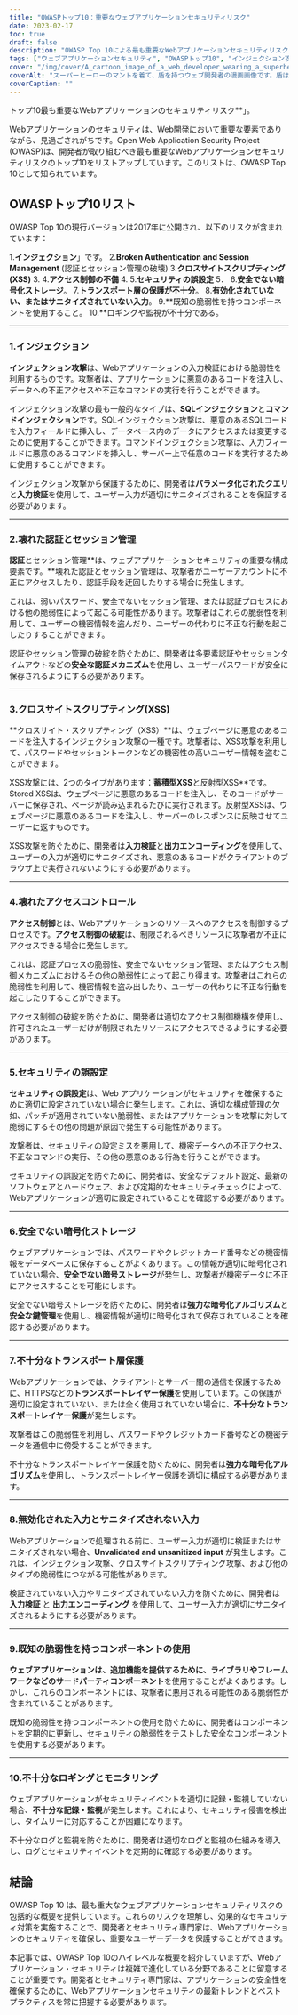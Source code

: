 ```yaml
---
title: "OWASPトップ10：重要なウェブアプリケーションセキュリティリスク"
date: 2023-02-17
toc: true
draft: false
description: "OWASP Top 10による最も重要なWebアプリケーションセキュリティリスクとその対策について学ぶ"
tags: ["ウェブアプリケーションセキュリティ", "OWASPトップ10", "インジェクション攻撃", "オーセンティケーション", "セッション管理", "XSS攻撃", "アクセスコントロール", "セキュリティの誤設定", "暗号化ストレージ", "トランスポート層の保護", "入力バリデーション", "サードパーティコンポーネント", "ロギングとモニタリング", "ウェブ開発", "サイバーセキュリティ", "データ保護", "ソフトウェア・セキュリティ", "ITセキュリティ", "セキュリティ対策", "リスクマネジメント"]
cover: "/img/cover/A_cartoon_image_of_a_web_developer_wearing_a_superhero_cape.png"
coverAlt: "スーパーヒーローのマントを着て、盾を持つウェブ開発者の漫画画像です。盾は、画面にWebアプリケーションのインターフェイスが表示されているノートパソコンを守っています。"
coverCaption: ""
---
```

トップ10最も重要なWebアプリケーションのセキュリティリスク**」。

Webアプリケーションのセキュリティは、Web開発において重要な要素でありながら、見過ごされがちです。Open Web Application Security Project (OWASP)は、開発者が取り組むべき最も重要なWebアプリケーションセキュリティリスクのトップ10をリストアップしています。このリストは、OWASP Top 10として知られています。

## OWASPトップ10リスト

OWASP Top 10の現行バージョンは2017年に公開され、以下のリスクが含まれています：

1.**インジェクション**」です。
2.**Broken Authentication and Session Management** (認証とセッション管理の破壊)
3.**クロスサイトスクリプティング(XSS)** 3.
4.**アクセス制御の不備** 4.
5.**セキュリティの誤設定** 5．
6.**安全でない暗号化ストレージ**。
7.**トランスポート層の保護が不十分**。
8.**有効化されていない、またはサニタイズされていない入力**。
9.**既知の脆弱性を持つコンポーネントを使用すること。
10.**ロギングや監視が不十分である。

______

### 1.インジェクション

**インジェクション攻撃**は、Webアプリケーションの入力検証における脆弱性を利用するものです。攻撃者は、アプリケーションに悪意のあるコードを注入し、データへの不正アクセスや不正なコマンドの実行を行うことができます。

インジェクション攻撃の最も一般的なタイプは、**SQLインジェクション**と**コマンドインジェクション**です。SQLインジェクション攻撃は、悪意のあるSQLコードを入力フィールドに挿入し、データベース内のデータにアクセスまたは変更するために使用することができます。コマンドインジェクション攻撃は、入力フィールドに悪意のあるコマンドを挿入し、サーバー上で任意のコードを実行するために使用することができます。

インジェクション攻撃から保護するために、開発者は**パラメータ化されたクエリ**と**入力検証**を使用して、ユーザー入力が適切にサニタイズされることを保証する必要があります。

______

### 2.壊れた認証とセッション管理

**認証**とセッション管理**は、ウェブアプリケーションセキュリティの重要な構成要素です。**壊れた認証とセッション管理は、攻撃者がユーザーアカウントに不正にアクセスしたり、認証手段を迂回したりする場合に発生します。

これは、弱いパスワード、安全でないセッション管理、または認証プロセスにおける他の脆弱性によって起こる可能性があります。攻撃者はこれらの脆弱性を利用して、ユーザーの機密情報を盗んだり、ユーザーの代わりに不正な行動を起こしたりすることができます。

認証やセッション管理の破綻を防ぐために、開発者は多要素認証やセッションタイムアウトなどの**安全な認証メカニズム**を使用し、ユーザーパスワードが安全に保存されるようにする必要があります。

______

### 3.クロスサイトスクリプティング(XSS)

**クロスサイト・スクリプティング（XSS）**は、ウェブページに悪意のあるコードを注入するインジェクション攻撃の一種です。攻撃者は、XSS攻撃を利用して、パスワードやセッショントークンなどの機密性の高いユーザー情報を盗むことができます。

XSS攻撃には、2つのタイプがあります：**蓄積型XSS**と反射型XSS**です。Stored XSSは、ウェブページに悪意のあるコードを注入し、そのコードがサーバーに保存され、ページが読み込まれるたびに実行されます。反射型XSSは、ウェブページに悪意のあるコードを注入し、サーバーのレスポンスに反映させてユーザーに返すものです。

XSS攻撃を防ぐために、開発者は**入力検証**と**出力エンコーディング**を使用して、ユーザーの入力が適切にサニタイズされ、悪意のあるコードがクライアントのブラウザ上で実行されないようにする必要があります。

______

### 4.壊れたアクセスコントロール

**アクセス制御**とは、Webアプリケーションのリソースへのアクセスを制御するプロセスです。**アクセス制御の破綻**は、制限されるべきリソースに攻撃者が不正にアクセスできる場合に発生します。

これは、認証プロセスの脆弱性、安全でないセッション管理、またはアクセス制御メカニズムにおけるその他の脆弱性によって起こり得ます。攻撃者はこれらの脆弱性を利用して、機密情報を盗み出したり、ユーザーの代わりに不正な行動を起こしたりすることができます。

アクセス制御の破綻を防ぐために、開発者は適切なアクセス制御機構を使用し、許可されたユーザーだけが制限されたリソースにアクセスできるようにする必要があります。

______

### 5.セキュリティの誤設定

**セキュリティの誤設定**は、Web アプリケーションがセキュリティを確保するために適切に設定されていない場合に発生します。これは、適切な構成管理の欠如、パッチが適用されていない脆弱性、またはアプリケーションを攻撃に対して脆弱にするその他の問題が原因で発生する可能性があります。

攻撃者は、セキュリティの設定ミスを悪用して、機密データへの不正アクセス、不正なコマンドの実行、その他の悪意のある行為を行うことができます。

セキュリティの誤設定を防ぐために、開発者は、安全なデフォルト設定、最新のソフトウェアとハードウェア、および定期的なセキュリティチェックによって、Webアプリケーションが適切に設定されていることを確認する必要があります。

______

### 6.安全でない暗号化ストレージ

ウェブアプリケーションでは、パスワードやクレジットカード番号などの機密情報をデータベースに保存することがよくあります。この情報が適切に暗号化されていない場合、**安全でない暗号ストレージ**が発生し、攻撃者が機密データに不正にアクセスすることを可能にします。

安全でない暗号ストレージを防ぐために、開発者は**強力な暗号化アルゴリズム**と**安全な鍵管理**を使用し、機密情報が適切に暗号化されて保存されていることを確認する必要があります。

______

### 7.不十分なトランスポート層保護

Webアプリケーションでは、クライアントとサーバー間の通信を保護するために、HTTPSなどの**トランスポートレイヤー保護**を使用しています。この保護が適切に設定されていない、または全く使用されていない場合に、**不十分なトランスポートレイヤー保護**が発生します。

攻撃者はこの脆弱性を利用し、パスワードやクレジットカード番号などの機密データを通信中に傍受することができます。

不十分なトランスポートレイヤー保護を防ぐために、開発者は**強力な暗号化アルゴリズム**を使用し、トランスポートレイヤー保護を適切に構成する必要があります。

______

### 8.無効化された入力とサニタイズされない入力

Webアプリケーションで処理される前に、ユーザー入力が適切に検証またはサニタイズされない場合、**Unvalidated and unsanitized input** が発生します。これは、インジェクション攻撃、クロスサイトスクリプティング攻撃、および他のタイプの脆弱性につながる可能性があります。

検証されていない入力やサニタイズされていない入力を防ぐために、開発者は **入力検証** と **出力エンコーディング** を使用して、ユーザー入力が適切にサニタイズされるようにする必要があります。

______

### 9.既知の脆弱性を持つコンポーネントの使用

**ウェブアプリケーションは、追加機能を提供するために、ライブラリやフレームワークなどのサードパーティコンポーネント**を使用することがよくあります。しかし、これらのコンポーネントには、攻撃者に悪用される可能性のある脆弱性が含まれていることがあります。

既知の脆弱性を持つコンポーネントの使用を防ぐために、開発者はコンポーネントを定期的に更新し、セキュリティの脆弱性をテストした安全なコンポーネントを使用する必要があります。

______

### 10.不十分なロギングとモニタリング

ウェブアプリケーションがセキュリティイベントを適切に記録・監視していない場合、**不十分な記録・監視**が発生します。これにより、セキュリティ侵害を検出し、タイムリーに対応することが困難になります。

不十分なログと監視を防ぐために、開発者は適切なログと監視の仕組みを導入し、ログとセキュリティイベントを定期的に確認する必要があります。

## 結論

OWASP Top 10 は、最も重大なウェブアプリケーションセキュリティリスクの包括的な概要を提供しています。これらのリスクを理解し、効果的なセキュリティ対策を実施することで、開発者とセキュリティ専門家は、Webアプリケーションのセキュリティを確保し、重要なユーザーデータを保護することができます。

本記事では、OWASP Top 10のハイレベルな概要を紹介していますが、Webアプリケーション・セキュリティは複雑で進化している分野であることに留意することが重要です。開発者とセキュリティ専門家は、アプリケーションの安全性を確保するために、Webアプリケーションセキュリティの最新トレンドとベストプラクティスを常に把握する必要があります。

